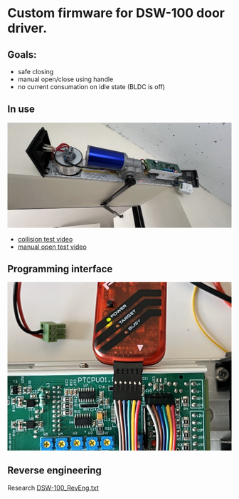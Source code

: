 # Custom firmware for DSW-100 door driver.
## Goals:
 - safe closing
 - manual open/close using handle
 - no current consumation on idle state (BLDC is off)
## In use
![mounted](./pix/DSW_mount1.jpg)
 - [collision test video](./pix/door_collision_test.MOV)
 - [manual open test video](./pix/door_manual_open_test.MOV)
## Programming interface
![mounted](./pix/pickit2_conn.jpg)
## Reverse engineering
Research [DSW-100_RevEng.txt](./DSW-100_RevEng.txt)
